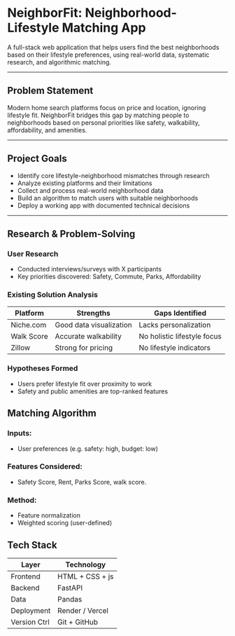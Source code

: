 # NeighborFit: Neighborhood-Lifestyle Matching App

 A full-stack web application that helps users find the best neighborhoods based on their lifestyle preferences, using real-world data, systematic research, and algorithmic matching.

---

## Problem Statement

Modern home search platforms focus on price and location, ignoring lifestyle fit. NeighborFit bridges this gap by matching people to neighborhoods based on personal priorities like safety, walkability, affordability, and amenities.

---

## Project Goals

- Identify core lifestyle-neighborhood mismatches through research
- Analyze existing platforms and their limitations
- Collect and process real-world neighborhood data
- Build an algorithm to match users with suitable neighborhoods
- Deploy a working app with documented technical decisions

---

## Research & Problem-Solving

### User Research
- Conducted interviews/surveys with X participants
- Key priorities discovered: Safety, Commute, Parks, Affordability

### Existing Solution Analysis
| Platform     | Strengths                | Gaps Identified                    |
|--------------|--------------------------|------------------------------------|
| Niche.com    | Good data visualization  | Lacks personalization              |
| Walk Score   | Accurate walkability     | No holistic lifestyle focus        |
| Zillow       | Strong for pricing       | No lifestyle indicators            |

### Hypotheses Formed
- Users prefer lifestyle fit over proximity to work
- Safety and public amenities are top-ranked features

## Matching Algorithm

### Inputs:
- User preferences (e.g. safety: high, budget: low)

### Features Considered:
- Safety Score, Rent, Parks Score, walk score.

### Method:
- Feature normalization
- Weighted scoring (user-defined)


## Tech Stack

| Layer        | Technology             |
|--------------|------------------------|          
| Frontend     | HTML + CSS + js        |
| Backend      | FastAPI                |
| Data         | Pandas                 |
| Deployment   | Render / Vercel        |
| Version Ctrl | Git + GitHub           |

